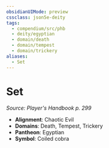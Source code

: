 ```yaml
---
obsidianUIMode: preview
cssclass: json5e-deity
tags:
  - compendium/src/phb
  - deity/egyptian
  - domain/death
  - domain/tempest
  - domain/trickery
aliases:
  - Set
---
```

# Set
*Source: Player's Handbook p. 299* 

- **Alignment**: Chaotic Evil
- **Domains**: Death, Tempest, Trickery
- **Pantheon**: Egyptian
- **Symbol**: Coiled cobra
